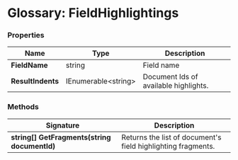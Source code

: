 # Glossary: FieldHighlightings

### Properties

| Name | Type | Description |
| ------------- | ------------- | ----- |
| **FieldName** | string | Field name |
| **ResultIndents** | IEnumerable&lt;string&gt; | Document Ids of available highlights. |

### Methods

| Signature | Description |
| ----------| ----- |
| **string[] GetFragments(string documentId)** | Returns the list of document's field highlighting fragments. |
